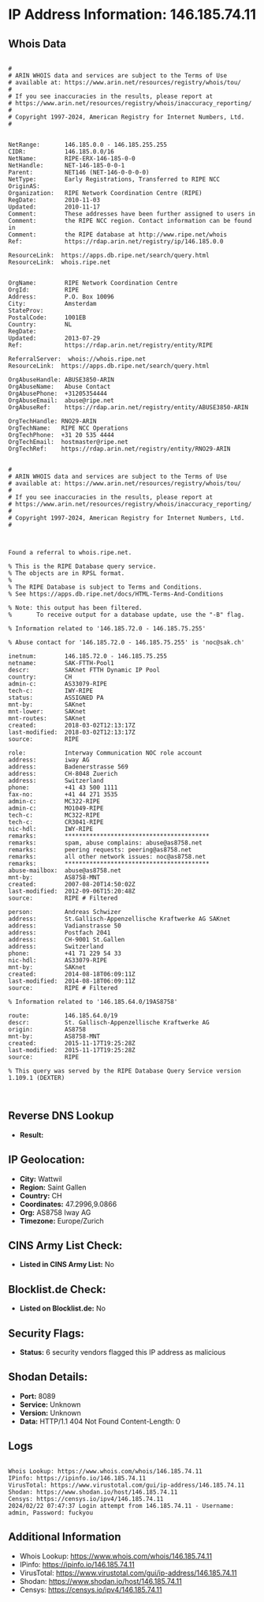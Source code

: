 # IP Address Information: 146.185.74.11

## Whois Data
```

#
# ARIN WHOIS data and services are subject to the Terms of Use
# available at: https://www.arin.net/resources/registry/whois/tou/
#
# If you see inaccuracies in the results, please report at
# https://www.arin.net/resources/registry/whois/inaccuracy_reporting/
#
# Copyright 1997-2024, American Registry for Internet Numbers, Ltd.
#


NetRange:       146.185.0.0 - 146.185.255.255
CIDR:           146.185.0.0/16
NetName:        RIPE-ERX-146-185-0-0
NetHandle:      NET-146-185-0-0-1
Parent:         NET146 (NET-146-0-0-0-0)
NetType:        Early Registrations, Transferred to RIPE NCC
OriginAS:       
Organization:   RIPE Network Coordination Centre (RIPE)
RegDate:        2010-11-03
Updated:        2010-11-17
Comment:        These addresses have been further assigned to users in
Comment:        the RIPE NCC region. Contact information can be found in
Comment:        the RIPE database at http://www.ripe.net/whois
Ref:            https://rdap.arin.net/registry/ip/146.185.0.0

ResourceLink:  https://apps.db.ripe.net/search/query.html
ResourceLink:  whois.ripe.net


OrgName:        RIPE Network Coordination Centre
OrgId:          RIPE
Address:        P.O. Box 10096
City:           Amsterdam
StateProv:      
PostalCode:     1001EB
Country:        NL
RegDate:        
Updated:        2013-07-29
Ref:            https://rdap.arin.net/registry/entity/RIPE

ReferralServer:  whois://whois.ripe.net
ResourceLink:  https://apps.db.ripe.net/search/query.html

OrgAbuseHandle: ABUSE3850-ARIN
OrgAbuseName:   Abuse Contact
OrgAbusePhone:  +31205354444 
OrgAbuseEmail:  abuse@ripe.net
OrgAbuseRef:    https://rdap.arin.net/registry/entity/ABUSE3850-ARIN

OrgTechHandle: RNO29-ARIN
OrgTechName:   RIPE NCC Operations
OrgTechPhone:  +31 20 535 4444 
OrgTechEmail:  hostmaster@ripe.net
OrgTechRef:    https://rdap.arin.net/registry/entity/RNO29-ARIN


#
# ARIN WHOIS data and services are subject to the Terms of Use
# available at: https://www.arin.net/resources/registry/whois/tou/
#
# If you see inaccuracies in the results, please report at
# https://www.arin.net/resources/registry/whois/inaccuracy_reporting/
#
# Copyright 1997-2024, American Registry for Internet Numbers, Ltd.
#



Found a referral to whois.ripe.net.

% This is the RIPE Database query service.
% The objects are in RPSL format.
%
% The RIPE Database is subject to Terms and Conditions.
% See https://apps.db.ripe.net/docs/HTML-Terms-And-Conditions

% Note: this output has been filtered.
%       To receive output for a database update, use the "-B" flag.

% Information related to '146.185.72.0 - 146.185.75.255'

% Abuse contact for '146.185.72.0 - 146.185.75.255' is 'noc@sak.ch'

inetnum:        146.185.72.0 - 146.185.75.255
netname:        SAK-FTTH-Pool1
descr:          SAKnet FTTH Dynamic IP Pool
country:        CH
admin-c:        AS33079-RIPE
tech-c:         IWY-RIPE
status:         ASSIGNED PA
mnt-by:         SAKnet
mnt-lower:      SAKnet
mnt-routes:     SAKnet
created:        2018-03-02T12:13:17Z
last-modified:  2018-03-02T12:13:17Z
source:         RIPE

role:           Interway Communication NOC role account
address:        iway AG
address:        Badenerstrasse 569
address:        CH-8048 Zuerich
address:        Switzerland
phone:          +41 43 500 1111
fax-no:         +41 44 271 3535
admin-c:        MC322-RIPE
admin-c:        MO1049-RIPE
tech-c:         MC322-RIPE
tech-c:         CR3041-RIPE
nic-hdl:        IWY-RIPE
remarks:        *****************************************
remarks:        spam, abuse complains: abuse@as8758.net
remarks:        peering requests: peering@as8758.net
remarks:        all other network issues: noc@as8758.net
remarks:        *****************************************
abuse-mailbox:  abuse@as8758.net
mnt-by:         AS8758-MNT
created:        2007-08-20T14:50:02Z
last-modified:  2012-09-06T15:20:48Z
source:         RIPE # Filtered

person:         Andreas Schwizer
address:        St.Gallisch-Appenzellische Kraftwerke AG SAKnet
address:        Vadianstrasse 50
address:        Postfach 2041
address:        CH-9001 St.Gallen
address:        Switzerland
phone:          +41 71 229 54 33
nic-hdl:        AS33079-RIPE
mnt-by:         SAKnet
created:        2014-08-18T06:09:11Z
last-modified:  2014-08-18T06:09:11Z
source:         RIPE # Filtered

% Information related to '146.185.64.0/19AS8758'

route:          146.185.64.0/19
descr:          St. Gallisch-Appenzellische Kraftwerke AG
origin:         AS8758
mnt-by:         AS8758-MNT
created:        2015-11-17T19:25:28Z
last-modified:  2015-11-17T19:25:28Z
source:         RIPE

% This query was served by the RIPE Database Query Service version 1.109.1 (DEXTER)



```
## Reverse DNS Lookup
- **Result:** 

## IP Geolocation:
- **City:** Wattwil
- **Region:** Saint Gallen
- **Country:** CH
- **Coordinates:** 47.2996,9.0866
- **Org:** AS8758 Iway AG
- **Timezone:** Europe/Zurich

## CINS Army List Check:
- **Listed in CINS Army List:** 
No

## Blocklist.de Check:
- **Listed on Blocklist.de:** 
No

## Security Flags:
- **Status:** 6 security vendors flagged this IP address as malicious

## Shodan Details:
- **Port:** 8089
- **Service:** Unknown
- **Version:** Unknown
- **Data:** HTTP/1.1 404 Not Found
Content-Length: 0



## Logs
```

Whois Lookup: https://www.whois.com/whois/146.185.74.11
IPinfo: https://ipinfo.io/146.185.74.11
VirusTotal: https://www.virustotal.com/gui/ip-address/146.185.74.11
Shodan: https://www.shodan.io/host/146.185.74.11
Censys: https://censys.io/ipv4/146.185.74.11
2024/02/22 07:47:37 Login attempt from 146.185.74.11 - Username: admin, Password: fuckyou

```
## Additional Information
- Whois Lookup: https://www.whois.com/whois/146.185.74.11
- IPinfo: https://ipinfo.io/146.185.74.11
- VirusTotal: https://www.virustotal.com/gui/ip-address/146.185.74.11
- Shodan: https://www.shodan.io/host/146.185.74.11
- Censys: https://censys.io/ipv4/146.185.74.11

